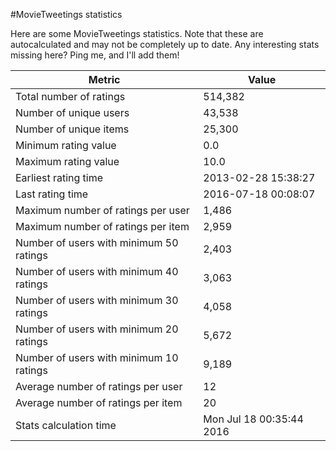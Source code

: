 #MovieTweetings statistics

Here are some MovieTweetings statistics. Note that these are autocalculated and may not be completely up to date. Any interesting stats missing here? Ping me, and I'll add them!

Metric | Value
--- | ---
Total number of ratings                 | 514,382
Number of unique users                  | 43,538
Number of unique items                  | 25,300
Minimum rating value                    | 0.0
Maximum rating value                    | 10.0
Earliest rating time                    | 2013-02-28 15:38:27
Last rating time                        | 2016-07-18 00:08:07
Maximum number of ratings per user      | 1,486
Maximum number of ratings per item      | 2,959
Number of users with minimum 50 ratings | 2,403
Number of users with minimum 40 ratings | 3,063
Number of users with minimum 30 ratings | 4,058
Number of users with minimum 20 ratings | 5,672
Number of users with minimum 10 ratings | 9,189
Average number of ratings per user      | 12
Average number of ratings per item      | 20
Stats calculation time                  | Mon Jul 18 00:35:44 2016

